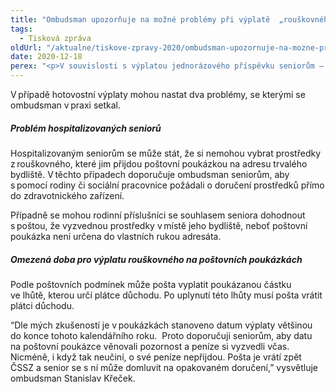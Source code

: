 ```yaml
---
title: "Ombudsman upozorňuje na možné problémy při výplatě  „rouškovného“"
tags:
  - Tisková zpráva
oldUrl: "/aktualne/tiskove-zpravy-2020/ombudsman-upozornuje-na-mozne-problemy-pri-vyplate-rouskovneho"
date: 2020-12-18
perex: "<p>V souvislosti s výplatou jednorázového příspěvku seniorům – tzv. rouškovného – upozorňuje ombudsman na problémy, s nimiž se mohou setkat lidé, kteří nepobírají důchod na bankovní účet. Příspěvek se nevyplácí spolu s důchodem a pro výplatu v hotovosti se využívá odlišná poštovní služba. Zatímco běžný důchod se lidem v hotovosti vyplácí prostřednictvím Důchodové služby, rouškovné se vyplácí složenkou typu B. Dle informací České správy sociálního zabezpečení (ČSSZ) bylo takových složenek rozesláno 860 tisíc.  </p>"
---
```


<!-- imported from the old website -->

<p>V případě hotovostní výplaty mohou nastat dva problémy, se kterými se ombudsman v praxi setkal. </p><h5>Problém hospitalizovaných seniorů </h5><p>Hospitalizovaným seniorům se může stát, že si nemohou vybrat prostředky z rouškovného, které jim přijdou poštovní poukázkou na adresu trvalého bydliště. V těchto případech doporučuje ombudsman seniorům, aby s pomocí rodiny či sociální pracovnice požádali o doručení prostředků přímo do zdravotnického zařízení.  </p><p>Případně se mohou rodinní příslušníci se souhlasem seniora dohodnout s poštou, že vyzvednou prostředky v místě jeho bydliště, neboť poštovní poukázka není určena do vlastních rukou adresáta. </p><h5>Omezená doba pro výplatu rouškovného na poštovních poukázkách </h5><p>Podle poštovních podmínek může pošta vyplatit poukázanou částku ve lhůtě, kterou určí plátce důchodu. Po uplynutí této lhůty musí pošta vrátit plátci důchodu.  </p><p>“Dle mých zkušeností je v poukázkách stanoveno datum výplaty většinou do konce tohoto kalendářního roku.  Proto doporučuji seniorům, aby datu na poštovní poukázce věnovali pozornost a peníze si vyzvedli včas. Nicméně, i když tak neučiní, o své peníze nepřijdou. Pošta je vrátí zpět ČSSZ a senior se s ní může domluvit na opakovaném doručení,” vysvětluje ombudsman Stanislav Křeček. </p>
